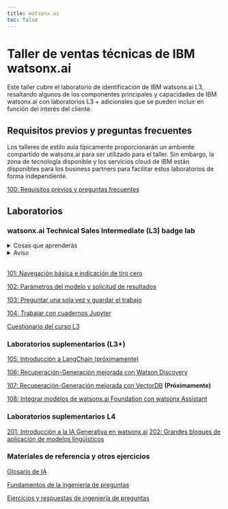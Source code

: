 ```yaml
---
title: watsonx.ai
toc: false
---
```

# Taller de ventas técnicas de IBM watsonx.ai

Este taller cubre el laboratorio de identificación de IBM watsonx.ai L3, resaltando algunos de los componentes principales y capacidades de IBM watsonx.ai con laboratorios L3 + adicionales que se pueden incluir en función del interés del cliente.

## Requisitos previos y preguntas frecuentes

Los talleres de estilo aula típicamente proporcionarán un ambiente compartido de watsonx.ai para ser utilizado para el taller. Sin embargo, la zona de tecnología disponible y los servicios cloud de IBM están disponibles para los business partners para facilitar estos laboratorios de forma independiente.

[100: Requisitos previos y preguntas frecuentes](/watsonx/watsonxai/100)

## Laboratorios

### watsonx.ai Technical Sales Intermediate (L3) badge lab

<details>
  <summary>Cosas que aprenderás</summary>

  * La interfaz de usuario de Prompt Lab basada en la web watsonx.ai, que incluye una interfaz estructurada y de forma libre, indicaciones de muestra, paneles de información del modelo y panel de parámetros del modelo.
   * Fortalezas y debilidades de los diferentes modelos.
   * Una descripción general de los parámetros del modelo y cómo influyen en la producción.
   * Disparo cero frente a pocos disparos
   * Uso de indicaciones para generar resultados específicos
   * Guardar mensajes y sesiones de mensajes
   * Restaurar un mensaje a un estado anterior a través del historial de mensajes
   * Guardar mensajes en un cuaderno Jupyter y trabajar con el cuaderno Jupyter
</details>

<details>
<summary>Aviso</summary>

Watsonx.ai se está desarrollando y lanzando de forma ágil, lo que puede dar lugar a que algunas de las capturas de pantalla de laboratorio tengan un aspecto ligeramente diferente de lo que se ve en la interfaz de usuario.  Puede que notes las siguientes diferencias:

- Modelos de base adicionales en la lista de la biblioteca
- Ajustes en la interfaz de usuario (ubicación de los botones, texto/etiquetas para varios campos) 
- Pestañas/botones adicionales (especialmente cuando se publique Tuning Studio).

Ninguno de los cambios mencionados debería afectar a los laboratorios de este documento.  Sin embargo, hay algunos cambios posibles que comprometerían la integridad del laboratorio:

- El ajuste continuo de los modelos de cimentación puede dar lugar a resultados variados.
- Las actualizaciones del texto predeterminado de las preguntas de ejemplo pueden cambiar. El texto original de todos los mensajes se ha incluido en el documento del laboratorio por si necesita copiarlo y pegarlo en la interfaz de usuario.
</details>

<br />

[101: Navegación básica e indicación de tiro cero](/watsonx/watsonxai/101)

[102: Parámetros del modelo y solicitud de resultados](/watsonx/watsonxai/102)

[103: Preguntar una sola vez y guardar el trabajo](/watsonx/watsonxai/103)

[104: Trabajar con cuadernos Jupyter](/watsonx/watsonxai/104)

[Cuestionario del curso L3](https://learn.ibm.com/course/view.php?id=13452)

### Laboratorios suplementarios (L3+)

[105: Introducción a LangChain (próximamente)](/watsonx/watsonxai/105)

[106: Recuperación-Generación mejorada con Watson Discovery](/watsonx/watsonxai/106)

[107: Recuperación-Generación mejorada con VectorDB](/watsonx/watsonxai/107) **(Próximamente)**

[108: Integrar modelos de watsonx.ai Foundation con watsonx Assistant](/watsonx/watsonxai/108)

### Laboratorios suplementarios L4

[201: Introducción a la IA Generativa en watsonx.ai](/watsonx/watsonxai/201)
[202: Grandes bloques de aplicación de modelos lingüísticos](/watsonx/watsonxai/202)

### Materiales de referencia y otros ejercicios
[Glosario de IA](/watsonx/watsonxai/ref100)

[Fundamentos de la ingeniería de preguntas](/watsonx/watsonxai/ref101)

[Ejercicios y respuestas de ingeniería de preguntas](/watsonx/watsonxai/ref102)

